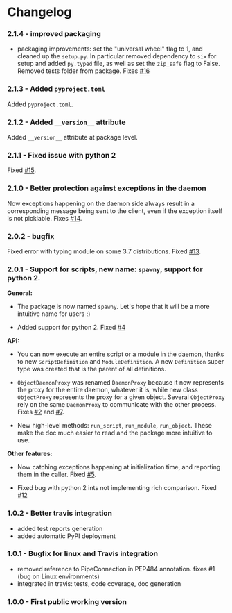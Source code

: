 # Changelog

### 2.1.4 - improved packaging

 - packaging improvements: set the "universal wheel" flag to 1, and cleaned up the `setup.py`. In particular removed dependency to `six` for setup and added `py.typed` file, as well as set the `zip_safe` flag to False. Removed tests folder from package. Fixes [#16](https://github.com/smarie/python-spawny/issues/16)

### 2.1.3 - Added `pyproject.toml`

Added `pyproject.toml`.

### 2.1.2 - Added `__version__` attribute

Added `__version__` attribute at package level.

### 2.1.1 - Fixed issue with python 2

Fixed [#15](https://github.com/smarie/python-spawny/issues/15).

### 2.1.0 - Better protection against exceptions in the daemon

Now exceptions happening on the daemon side always result in a corresponding message being sent to the client, even if the exception itself is not picklable. Fixes [#14](https://github.com/smarie/python-spawny/issues/14).

### 2.0.2 - bugfix

Fixed error with typing module on some 3.7 distributions. Fixed [#13](https://github.com/smarie/python-spawny/issues/13).

### 2.0.1 - Support for scripts, new name: `spawny`, support for python 2.

**General:**

 - The package is now named `spawny`. Let's hope that it will be a more intuitive name for users :)

 - Added support for python 2. Fixed [#4](https://github.com/smarie/python-spawny/issues/4)

**API:**

 - You can now execute an entire script or a module in the daemon, thanks to new `ScriptDefinition` and `ModuleDefinition`. A new `Definition` super type was created that is the parent of all definitions. 
 
 - `ObjectDaemonProxy` was renamed `DaemonProxy` because it now represents the proxy for the entire daemon, whatever it is, while new class `ObjectProxy` represents the proxy for a given object. Several `ObjectProxy` rely on the same `DaemonProxy` to communicate with the other process. Fixes [#2](https://github.com/smarie/python-spawny/issues/2) and [#7](https://github.com/smarie/python-spawny/issues/7). 

 - New high-level methods: `run_script`, `run_module`, `run_object`. These make the doc much easier to read and the package more intuitive to use.

**Other features:**

 - Now catching exceptions happening at initialization time, and reporting them in the caller. Fixed [#5](https://github.com/smarie/python-spawny/issues/5).

 - Fixed bug with python 2 ints not implementing rich comparison. Fixed [#12](https://github.com/smarie/python-spawny/issues/12)

### 1.0.2 - Better travis integration

 * added test reports generation
 * added automatic PyPI deployment

### 1.0.1 - Bugfix for linux and Travis integration

 * removed reference to PipeConnection in PEP484 annotation. fixes #1 (bug on Linux environments)
 * integrated in travis: tests, code coverage, doc generation

### 1.0.0 - First public working version
